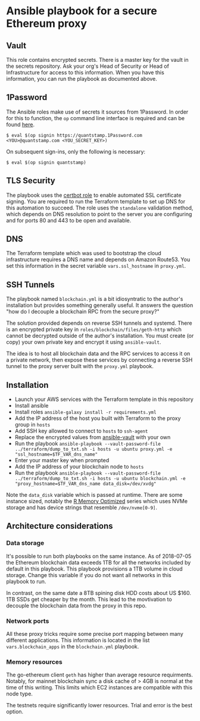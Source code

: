 # Ansible playbook for a secure Ethereum proxy

## Vault

This role contains encrypted secrets. There is a master key for the vault in the secrets repository. Ask your org's Head of Security or Head of Infrastructure for access to this information. When you have this information, you can run the playbook as documented above.

## 1Password

The Ansible roles make use of secrets it sources from 1Password. In order for this to function, the `op` command line interface is required and can be found [here](https://support.1password.com/command-line-getting-started).

    $ eval $(op signin https://quantstamp.1Password.com <YOU>@quantstamp.com <YOU_SECRET_KEY>)

On subsequent sign-ins, only the following is necessary:

    $ eval $(op signin quantstamp)

## TLS Security
The playbook uses the [certbot role](https://github.com/geerlingguy/ansible-role-certbot) to enable automated SSL certificate signing. You are required to run the Terraform template to set up DNS for this automation to succeed. The role uses the `standalone` validation method, which depends on DNS resolution to point to the server you are configuring and for ports 80 and 443 to be open and available.


## DNS

The Terraform template which was used to bootstrap the cloud infrastructure requires a DNS name and depends on Amazon Route53. You set this information in the secret variable `vars.ssl_hostname` in `proxy.yml`.

## SSH Tunnels

The playbook named `blockchain.yml` is a bit idiosyntratic to the author's installation but provides something generally useful. It answers the question "how do I decouple a blockchain RPC from the secure proxy?"

The solution provided depends on reverse SSH tunnels and systemd. There is an encrypted private key in `roles/blockchain/files/geth-http` which cannot be decrypted outside of the author's installation. You must create (or copy) your own private key and encrypt it using `ansible-vault`.

The idea is to host all blockchain data and the RPC services to access it on a private network, then expose these services by connecting a reverse SSH tunnel to the proxy server built with the `proxy.yml` playbook.

## Installation

* Launch your AWS services with the Terraform template in this repository
* Install ansible
* Install roles `ansible-galaxy install -r requirements.yml`
* Add the IP address of the host you built with Terraform to the proxy group in `hosts`
* Add SSH key allowed to connect to `hosts` to `ssh-agent`
* Replace the encrypted values from [ansible-vault](https://docs.ansible.com/ansible/2.4/vault.html) with your own
* Run the playbook `ansible-playbook --vault-password-file ../terraform/dump_to_txt.sh -i hosts -u ubuntu proxy.yml -e "ssl_hostname=$TF_VAR_dns_name"`
* Enter your master key when prompted
* Add the IP address of your blockchain node to `hosts`
* Run the playbook `ansible-playbook --vault-password-file ../terraform/dump_to_txt.sh -i hosts -u ubuntu blockchain.yml -e "proxy_hostname=$TF_VAR_dns_name data_disk=/dev/xvdg"`

Note the `data_disk` variable which is passed at runtime. There are some instance sized, notably the [R Memory Optimized](https://aws.amazon.com/ec2/instance-types/) series which uses NVMe storage and has device strings that resemble `/dev/nvme[0-9]`.

## Architecture considerations

### Data storage

It's possible to run both playbooks on the same instance. As of 2018-07-05 the Ethereum blockchain data exceeds 1TB for all the networks included by default in this playbook. This playbook provisions a 1TB volume in cloud storage. Change this variable if you do not want all networks in this playbook to run.

In contrast, on the same date a 8TB spining disk HDD costs about US $160. 1TB SSDs get cheaper by the month. This lead to the movtivation to decouple the blockchain data from the proxy in this repo.

### Network ports

All these proxy tricks require some precise port mapping between many different applications. This information is located in the list `vars.blockchain_apps` in the `blockchain.yml` playbook.

### Memory resources

The go-ethereum client `geth` has higher than average resource requirments. Notably, for mainnet blockchain sync a disk cache of > 4GB is normal at the time of this writing. This limits which EC2 instances are compatible with this node type.

The testnets require significantly lower resources. Trial and error is the best option.
